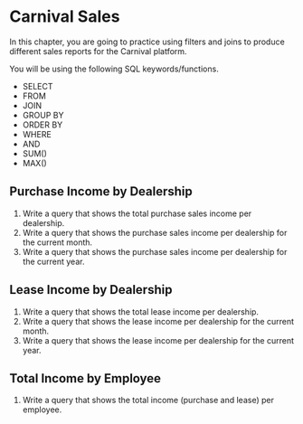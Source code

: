 # Carnival Sales

In this chapter, you are going to practice using filters and joins to produce different sales reports for the Carnival platform.

You will be using the following SQL keywords/functions.

* SELECT
* FROM
* JOIN
* GROUP BY
* ORDER BY
* WHERE
* AND
* SUM()
* MAX()


## Purchase Income by Dealership

1. Write a query that shows the total purchase sales income per dealership.
1. Write a query that shows the purchase sales income per dealership for the current month.
1. Write a query that shows the purchase sales income per dealership for the current year.

## Lease Income by Dealership

1. Write a query that shows the total lease income per dealership.
1. Write a query that shows the lease income per dealership for the current month.
1. Write a query that shows the lease income per dealership for the current year.

## Total Income by Employee

1. Write a query that shows the total income (purchase and lease) per employee.

